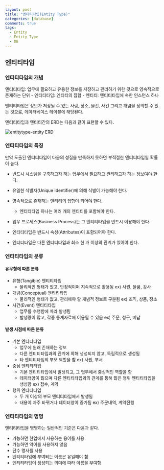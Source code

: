```yaml
---
layout: post
title: "엔티티타입(Entity Type)"
categories: [database]
comments: true
tags:
  - Entity
  - Entity Type
  - DB
---
```

## 엔티티타입 
### 엔티티타입의 개념
엔티티타입: 업무에 필요하고 유용한 정보를 저장하고 관리하기 위한 것으로 영속적으로 존재하는 단위
    - 엔티티타입: 엔티티의 집합
    - 엔티티: 엔티티타입에 속한 인스턴스 하나 

엔티티타입은 정보가 저장될 수 있는 사람, 장소, 물건, 사건 그리고 개념을 정의할 수 있는 것으로, 데이터베이스 테이블에 해당된다. 

엔티티타입과 엔티티간의 ERD는 다음과 같이 표현할 수 있다. 

![entitytype-entity ERD](entitytype-entity-erd.png)

### 엔티티타입의 특징
만약 도출된 엔티티타입이 다음의 성질을 만족하지 못하면 부적절한 엔티티타입일 확률이 높다. 
- 반드시 시스템을 구축하고자 하는 업무에서 필요하고 관리하고자 하는 정보여야 한다.

- 유일한 식별자(Unique Identifier)에 의해 식별이 가능해야 한다. 
- 영속적으로 존재하는 엔티티의 집합이 되어야 한다. 
    - 엔티티타입 하나는 여러 개의 엔티티를 포함해야 한다. 
- 업무 프로세스(Business Process)는 그 엔티티타입을 반드시 이용해야 한다. 
- 엔티티타입은 반드시 속성(Attributes)이 포함되어야 한다. 
- 엔티티타입은 다른 엔티티타입과 최소 한 개 이상의 관계가 있어야 한다. 

### 엔티티타입의 분류 
#### 유무형에 따른 분류
- 유형(Tangible) 엔티티타입
    - 물리적인 형태가 있고, 안정적이며 지속적으로 활용됨
    ex) 사원, 물품, 강사
- 개념(Conceptual) 엔티티타입
    - 물리적인 형태가 없고, 관리해야 할 개념적 정보로 구분됨
    ex) 조직, 상품, 장소
- 사건(Event) 엔티티타입
    - 업무를 수행함에 따라 발생됨
    - 발생량이 많고, 각종 통계자료에 이용될 수 있음
    ex) 주문, 청구, 미납

#### 발생 시점에 따른 분류
- 기본 엔티티타입
    - 업무에 원래 존재하는 정보
    - 다른 엔티티타입과의 관계에 의해 생성되지 않고, 독립적으로 생성됨
    - 타 엔티티타입의 부모 역할을 함
    ex) 사원, 부서
- 중심 엔티티타입
    - 기본 엔티티타입에서 발생되고, 그 업무에서 중심적인 역할을 함
    - 데이터양이 많으며 다른 엔티티타입과의 관계를 통해 많은 행위 엔티티타입을 생성함
    ex) 접수, 계약 
- 행위 엔티티타입 
    - 두 개 이상의 부모 엔티티타입에서 발생됨
    - 내용이 자주 바뀌거나 데이터양이 증가됨
    ex) 주문내역, 계약진행 

### 엔티티타입의 명명
엔티티타입을 명명하는 일반적인 기준은 다음과 같다. 
- 가능하면 현업에서 사용하는 용어를 사용
- 가능하면 약어를 사용하지 않음
- 단수 명사를 사용
- 엔티티타입에 부여되는 이름은 유일해야 함
- 엔티티타입이 생성되는 의미에 따라 이름을 부여함  
